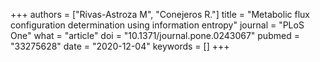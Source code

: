 +++
authors = ["Rivas-Astroza M", "Conejeros R."]
title = "Metabolic flux configuration determination using information entropy"
journal = "PLoS One"
what = "article"
doi = "10.1371/journal.pone.0243067"
pubmed = "33275628"
date = "2020-12-04"
keywords = []
+++

